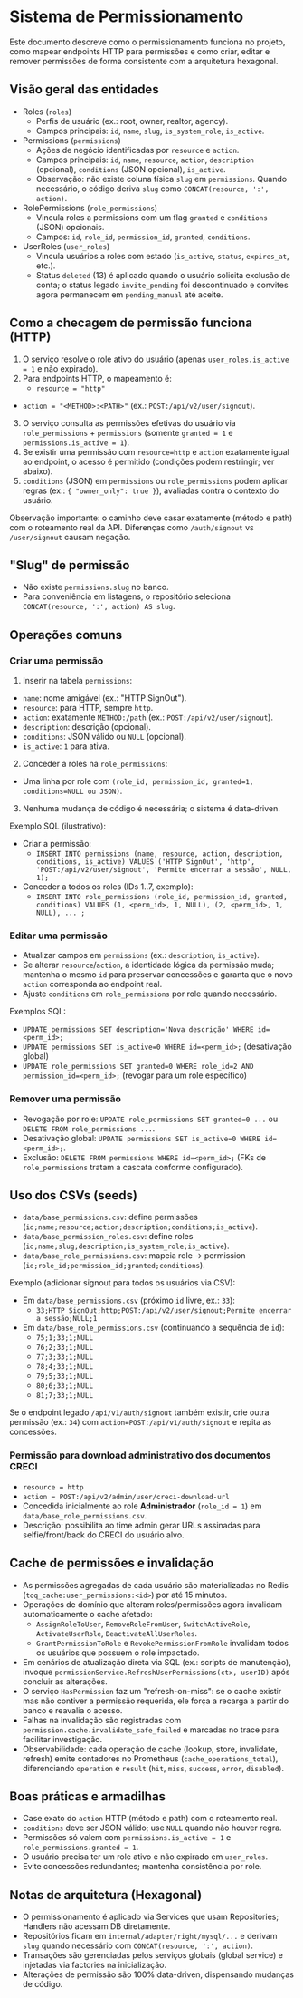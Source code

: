 # Sistema de Permissionamento

Este documento descreve como o permissionamento funciona no projeto, como mapear endpoints HTTP para permissões e como criar, editar e remover permissões de forma consistente com a arquitetura hexagonal.

## Visão geral das entidades

- Roles (`roles`)
  - Perfis de usuário (ex.: root, owner, realtor, agency).
  - Campos principais: `id`, `name`, `slug`, `is_system_role`, `is_active`.
- Permissions (`permissions`)
  - Ações de negócio identificadas por `resource` e `action`.
  - Campos principais: `id`, `name`, `resource`, `action`, `description` (opcional), `conditions` (JSON opcional), `is_active`.
  - Observação: não existe coluna física `slug` em `permissions`. Quando necessário, o código deriva `slug` como `CONCAT(resource, ':', action)`.
- RolePermissions (`role_permissions`)
  - Vincula roles a permissions com um flag `granted` e `conditions` (JSON) opcionais.
  - Campos: `id`, `role_id`, `permission_id`, `granted`, `conditions`.
- UserRoles (`user_roles`)
  - Vincula usuários a roles com estado (`is_active`, `status`, `expires_at`, etc.).
  - Status `deleted` (13) é aplicado quando o usuário solicita exclusão de conta; o status legado `invite_pending` foi descontinuado e convites agora permanecem em `pending_manual` até aceite.

## Como a checagem de permissão funciona (HTTP)

1. O serviço resolve o role ativo do usuário (apenas `user_roles.is_active = 1` e não expirado).
2. Para endpoints HTTP, o mapeamento é:
   - `resource = "http"`
  - `action = "<METHOD>:<PATH>"` (ex.: `POST:/api/v2/user/signout`).
3. O serviço consulta as permissões efetivas do usuário via `role_permissions` + `permissions` (somente `granted = 1` e `permissions.is_active = 1`).
4. Se existir uma permissão com `resource=http` e `action` exatamente igual ao endpoint, o acesso é permitido (condições podem restringir; ver abaixo).
5. `conditions` (JSON) em `permissions` ou `role_permissions` podem aplicar regras (ex.: `{ "owner_only": true }`), avaliadas contra o contexto do usuário.

Observação importante: o caminho deve casar exatamente (método e path) com o roteamento real da API. Diferenças como `/auth/signout` vs `/user/signout` causam negação.

## "Slug" de permissão

- Não existe `permissions.slug` no banco.
- Para conveniência em listagens, o repositório seleciona `CONCAT(resource, ':', action) AS slug`.

## Operações comuns

### Criar uma permissão

1) Inserir na tabela `permissions`:
- `name`: nome amigável (ex.: "HTTP SignOut").
- `resource`: para HTTP, sempre `http`.
- `action`: exatamente `METHOD:/path` (ex.: `POST:/api/v2/user/signout`).
- `description`: descrição (opcional).
- `conditions`: JSON válido ou `NULL` (opcional).
- `is_active`: `1` para ativa.

2) Conceder a roles na `role_permissions`:
- Uma linha por role com `(role_id, permission_id, granted=1, conditions=NULL ou JSON)`.

3) Nenhuma mudança de código é necessária; o sistema é data-driven.

Exemplo SQL (ilustrativo):

- Criar a permissão:
  - `INSERT INTO permissions (name, resource, action, description, conditions, is_active)
     VALUES ('HTTP SignOut', 'http', 'POST:/api/v2/user/signout', 'Permite encerrar a sessão', NULL, 1);`
- Conceder a todos os roles (IDs 1..7, exemplo):
  - `INSERT INTO role_permissions (role_id, permission_id, granted, conditions)
     VALUES (1, <perm_id>, 1, NULL), (2, <perm_id>, 1, NULL), ... ;`

### Editar uma permissão

- Atualizar campos em `permissions` (ex.: `description`, `is_active`).
- Se alterar `resource`/`action`, a identidade lógica da permissão muda; mantenha o mesmo `id` para preservar concessões e garanta que o novo `action` corresponda ao endpoint real.
- Ajuste `conditions` em `role_permissions` por role quando necessário.

Exemplos SQL:
- `UPDATE permissions SET description='Nova descrição' WHERE id=<perm_id>;`
- `UPDATE permissions SET is_active=0 WHERE id=<perm_id>;` (desativação global)
- `UPDATE role_permissions SET granted=0 WHERE role_id=2 AND permission_id=<perm_id>;` (revogar para um role específico)

### Remover uma permissão

- Revogação por role: `UPDATE role_permissions SET granted=0 ...` ou `DELETE FROM role_permissions ...`.
- Desativação global: `UPDATE permissions SET is_active=0 WHERE id=<perm_id>;`.
- Exclusão: `DELETE FROM permissions WHERE id=<perm_id>;` (FKs de `role_permissions` tratam a cascata conforme configurado).

## Uso dos CSVs (seeds)

- `data/base_permissions.csv`: define permissões (`id;name;resource;action;description;conditions;is_active`).
- `data/base_permission_roles.csv`: define roles (`id;name;slug;description;is_system_role;is_active`).
- `data/base_role_permissions.csv`: mapeia role → permission (`id;role_id;permission_id;granted;conditions`).

Exemplo (adicionar signout para todos os usuários via CSV):

- Em `data/base_permissions.csv` (próximo `id` livre, ex.: `33`):
  - `33;HTTP SignOut;http;POST:/api/v2/user/signout;Permite encerrar a sessão;NULL;1`
- Em `data/base_role_permissions.csv` (continuando a sequência de `id`):
  - `75;1;33;1;NULL`
  - `76;2;33;1;NULL`
  - `77;3;33;1;NULL`
  - `78;4;33;1;NULL`
  - `79;5;33;1;NULL`
  - `80;6;33;1;NULL`
  - `81;7;33;1;NULL`

Se o endpoint legado `/api/v1/auth/signout` também existir, crie outra permissão (ex.: `34`) com `action=POST:/api/v1/auth/signout` e repita as concessões.

### Permissão para download administrativo dos documentos CRECI

- `resource = http`
- `action = POST:/api/v2/admin/user/creci-download-url`
- Concedida inicialmente ao role **Administrador** (`role_id = 1`) em `data/base_role_permissions.csv`.
- Descrição: possibilita ao time admin gerar URLs assinadas para selfie/front/back do CRECI do usuário alvo.

## Cache de permissões e invalidação

- As permissões agregadas de cada usuário são materializadas no Redis (`toq_cache:user_permissions:<id>`) por até 15 minutos.
- Operações de domínio que alteram roles/permissões agora invalidam automaticamente o cache afetado:
  - `AssignRoleToUser`, `RemoveRoleFromUser`, `SwitchActiveRole`, `ActivateUserRole`, `DeactivateAllUserRoles`.
  - `GrantPermissionToRole` e `RevokePermissionFromRole` invalidam todos os usuários que possuem o role impactado.
- Em cenários de atualização direta via SQL (ex.: scripts de manutenção), invoque `permissionService.RefreshUserPermissions(ctx, userID)` após concluir as alterações.
- O serviço `HasPermission` faz um "refresh-on-miss": se o cache existir mas não contiver a permissão requerida, ele força a recarga a partir do banco e reavalia o acesso.
- Falhas na invalidação são registradas com `permission.cache.invalidate_safe_failed` e marcadas no trace para facilitar investigação.
- Observabilidade: cada operação de cache (lookup, store, invalidate, refresh) emite contadores no Prometheus (`cache_operations_total`), diferenciando `operation` e `result` (`hit`, `miss`, `success`, `error`, `disabled`).

## Boas práticas e armadilhas

- Case exato do `action` HTTP (método e path) com o roteamento real.
- `conditions` deve ser JSON válido; use `NULL` quando não houver regra.
- Permissões só valem com `permissions.is_active = 1` e `role_permissions.granted = 1`.
- O usuário precisa ter um role ativo e não expirado em `user_roles`.
- Evite concessões redundantes; mantenha consistência por role.

## Notas de arquitetura (Hexagonal)

- O permissionamento é aplicado via Services que usam Repositories; Handlers não acessam DB diretamente.
- Repositórios ficam em `internal/adapter/right/mysql/...` e derivam `slug` quando necessário com `CONCAT(resource, ':', action)`.
- Transações são gerenciadas pelos serviços globais (global service) e injetadas via factories na inicialização.
- Alterações de permissão são 100% data-driven, dispensando mudanças de código.

